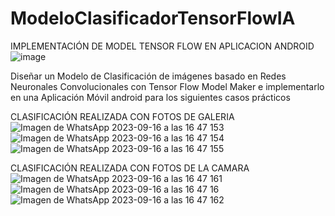 # ModeloClasificadorTensorFlowIA
IMPLEMENTACIÓN DE MODEL TENSOR FLOW EN APLICACION ANDROID 
![image](https://github.com/gochoag/ModeloClasificadorTensorFlowIA/assets/107816550/cbb857b7-6191-44c7-b114-aa513fc919c2)

Diseñar un Modelo de Clasificación de imágenes basado en Redes Neuronales  Convolucionales con Tensor Flow Model Maker e implementarlo en una Aplicación Móvil android para los siguientes casos prácticos

CLASIFICACIÓN REALIZADA CON FOTOS DE GALERIA
![Imagen de WhatsApp 2023-09-16 a las 16 47 153](https://github.com/gochoag/ModeloClasificadorTensorFlowIA/assets/107816550/420ff9b6-d8a0-41b7-b853-f9dcfca3a4a9)
![Imagen de WhatsApp 2023-09-16 a las 16 47 154](https://github.com/gochoag/ModeloClasificadorTensorFlowIA/assets/107816550/fad3043a-9aa9-494d-900e-3121e0a54541)
![Imagen de WhatsApp 2023-09-16 a las 16 47 155](https://github.com/gochoag/ModeloClasificadorTensorFlowIA/assets/107816550/ac09f3f0-cbcd-4875-ba55-a9c4d2ac3971)


CLASIFICACIÓN REALIZADA CON FOTOS DE LA CAMARA
![Imagen de WhatsApp 2023-09-16 a las 16 47 161](https://github.com/gochoag/ModeloClasificadorTensorFlowIA/assets/107816550/007cf1b5-318b-41f6-94e2-f0597795e0a4)
![Imagen de WhatsApp 2023-09-16 a las 16 47 16](https://github.com/gochoag/ModeloClasificadorTensorFlowIA/assets/107816550/a1083169-6933-4d38-86b4-8fd2dfa1a343)
![Imagen de WhatsApp 2023-09-16 a las 16 47 162](https://github.com/gochoag/ModeloClasificadorTensorFlowIA/assets/107816550/bbf83232-91ea-43a6-8bf0-c8bc77bf9359)
